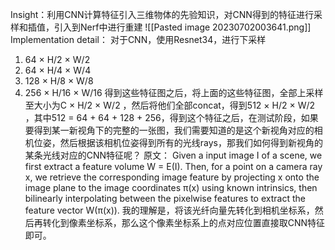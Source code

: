 Insight：利用CNN计算特征引入三维物体的先验知识，对CNN得到的特征进行采样和插值，引入到Nerf中进行重建
![[Pasted image 20230702003641.png]]
Implementation detail：
对于CNN，使用Resnet34，进行下采样
1. 64 × H/2 × W/2 
2. 64 × H/4 × W/4
3. 128 × H/8 × W/8
4. 256 × H/16 × W/16
得到这些特征图之后，将上面的这些特征图，全部上采样至大小为C × H/2 × W/2 ，然后将他们全部concat，得到512 × H/2 × W/2 ，其中512 = 64 + 64 + 128 + 256，得到这个特征之后，在测试阶段，如果要得到某一新视角下的完整的一张图，我们需要知道的是这个新视角对应的相机位姿，然后根据该相机位姿得到所有的光线rays，那我们如何得到新视角的某条光线对应的CNN特征呢？
原文：
Given a input image I of a scene, we first extract a feature volume W = E(I). Then, for a point on a camera ray x, we retrieve the corresponding image feature by projecting x onto the image plane to the image coordinates π(x) using known intrinsics, then bilinearly interpolating between the pixelwise features to extract the feature vector W(π(x)).
我的理解是，将该光纤向量先转化到相机坐标系，然后再转化到像素坐标系，那么这个像素坐标系上的点对应位置直接取CNN特征即可。